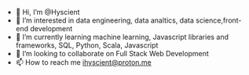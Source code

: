 - 👋 Hi, I’m @Hyscient
- 👀 I’m interested in data engineering, data analtics, data science,front-end development
- 🌱 I’m currently learning machine learning, Javascript libraries and frameworks, SQL, Python, Scala, Javascript
- 💞️ I’m looking to collaborate on Full Stack Web Development
- 📫 How to reach me ihyscient@proton.me

<!---
Hyscient/Hyscient is a ✨ special ✨ repository because its `README.md` (this file) appears on your GitHub profile.
You can click the Preview link to take a look at your changes.
--->
